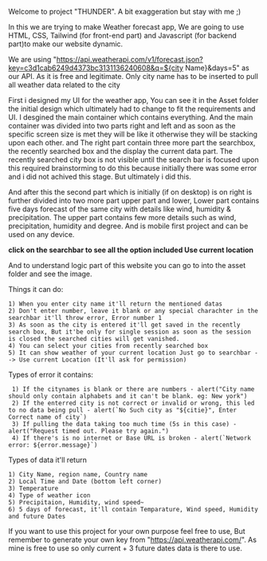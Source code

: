 Welcome to project "THUNDER". A bit exaggeration but stay with me ;)

In this we are trying to make Weather forecast app, We are going to use HTML, CSS, Tailwind (for front-end part) and Javascript (for backend part)to make our website dynamic.

We are using "https://api.weatherapi.com/v1/forecast.json?key=c3d1cab6249d4373bc3131136240608&q=${city Name}&days=5" as our API. As it is free and legitimate. Only city name has to be inserted to pull all weather data related to the city

First i designed my UI for the weather app, You can see it in the Asset folder the initial design which ultimately had to change to fit the requirements and UI. I desgined the main container which contains everything. And the main container was divided into two parts right and left and as soon as the specific screen size is met they will be like it otherwise they will be stacking upon each other. and The right part contain three more part the searchbox, the recently searched box and the display the current data part. The recently searched city box is not visible until the search bar is focused upon this required brainstorming to do this because initially there was some error and i did not achived this stage. But ultimately i did this. 

And after this the second part which is initially (if on desktop) is on right is further divided into two more part upper part and lower, Lower part contains five days forecast of the same city with details like wind, humidity & precipitation. The upper part contains few more details such as wind, precipitation, humidity and degree. And is mobile first project and can be used on any device. 

**click on the searchbar to see all the option included Use current location**

And to understand logic part of this website you can go to into the asset folder and see the image.

Things it can do: 

    1) When you enter city name it'll return the mentioned datas 
    2) Don't enter number, leave it blank or any special charachter in the searchbar it'll throw error, Error number 1
    3) As soon as the city is entered it'll get saved in the recently search box, But it'be only for single session as soon as the session is closed the searched cities will get vanished.
    4) You can select your cities from recently searched box
    5) It can show weather of your current location Just go to searchbar --> Use current Location (It'll ask for permission)

Types of error it contains: 

     1) If the citynames is blank or there are numbers - alert("City name should only contain alphabets and it can't be blank. eg: New york")
     2) If the enterred city is not correct or invalid or wrong, this led to no data being pull - alert(`No Such city as "${citie}", Enter Correct name of city`)
     3) If pulling the data taking too much time (5s in this case) - alert("Request timed out. Please try again.")
     4) If there's is no internet or Base URL is broken - alert(`Network error: ${error.message}`)

Types of data it'll return

    1) City Name, region name, Country name
    2) Local Time and Date (bottom left corner)
    3) Temperature
    4) Type of weather icon
    5) Precipitaion, Humidity, wind speed~
    6) 5 days of forecast, it'll contain Temparature, Wind speed, Humidity and future Dates


If you want to use this project for your own purpose feel free to use, But remember to generate your own key from "https://api.weatherapi.com/". As mine is free to use so only current + 3 future dates data is there to use.

